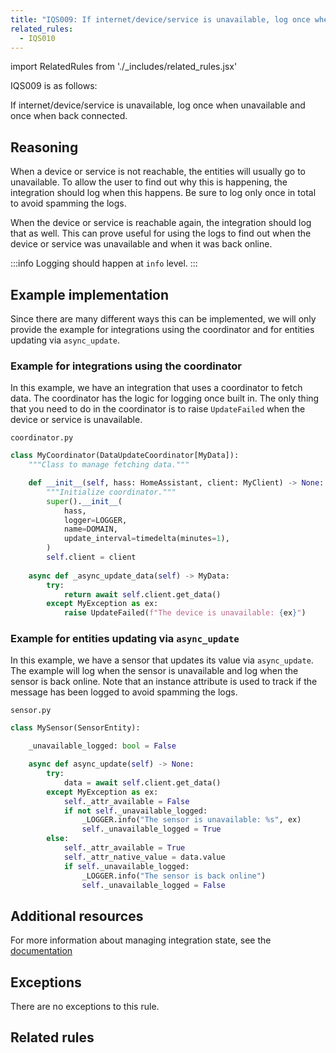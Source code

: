```yaml
---
title: "IQS009: If internet/device/service is unavailable, log once when unavailable and once when back connected"
related_rules:
  - IQS010
---
```

import RelatedRules from './_includes/related_rules.jsx'

IQS009 is as follows:

If internet/device/service is unavailable, log once when unavailable and once when back connected.

## Reasoning

When a device or service is not reachable, the entities will usually go to unavailable.
To allow the user to find out why this is happening, the integration should log when this happens.
Be sure to log only once in total to avoid spamming the logs.

When the device or service is reachable again, the integration should log that as well.
This can prove useful for using the logs to find out when the device or service was unavailable and when it was back online.

:::info
Logging should happen at `info` level.
:::

## Example implementation

Since there are many different ways this can be implemented, we will only provide the example for integrations using the coordinator and for entities updating via `async_update`.

### Example for integrations using the coordinator

In this example, we have an integration that uses a coordinator to fetch data.
The coordinator has the logic for logging once built in.
The only thing that you need to do in the coordinator is to raise `UpdateFailed` when the device or service is unavailable.

`coordinator.py`
```python
class MyCoordinator(DataUpdateCoordinator[MyData]):
    """Class to manage fetching data."""

    def __init__(self, hass: HomeAssistant, client: MyClient) -> None:
        """Initialize coordinator."""
        super().__init__(
            hass,
            logger=LOGGER,
            name=DOMAIN,
            update_interval=timedelta(minutes=1),
        )
        self.client = client
    
    async def _async_update_data(self) -> MyData:
        try:
            return await self.client.get_data()
        except MyException as ex:
            raise UpdateFailed(f"The device is unavailable: {ex}")
```

### Example for entities updating via `async_update`

In this example, we have a sensor that updates its value via `async_update`.
The example will log when the sensor is unavailable and log when the sensor is back online.
Note that an instance attribute is used to track if the message has been logged to avoid spamming the logs.

`sensor.py`
```python
class MySensor(SensorEntity):

    _unavailable_logged: bool = False

    async def async_update(self) -> None:
        try:
            data = await self.client.get_data()
        except MyException as ex:
            self._attr_available = False
            if not self._unavailable_logged:
                _LOGGER.info("The sensor is unavailable: %s", ex)
                self._unavailable_logged = True
        else:
            self._attr_available = True
            self._attr_native_value = data.value
            if self._unavailable_logged:
                _LOGGER.info("The sensor is back online")
                self._unavailable_logged = False
```

## Additional resources

For more information about managing integration state, see the [documentation](../../../integration_fetching_data)

## Exceptions

There are no exceptions to this rule.

## Related rules

<RelatedRules relatedRules={frontMatter.related_rules}></RelatedRules>

